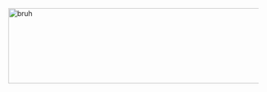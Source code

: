 <img width="578" height="152" alt="bruh" src="https://github.com/user-attachments/assets/6f40c0ec-3d89-453d-9165-e50b680edf99" />
